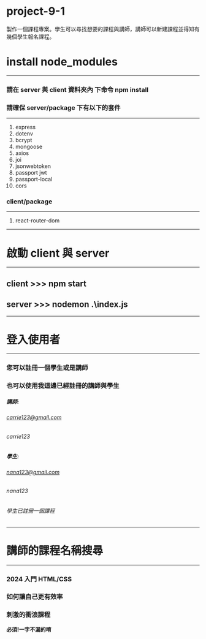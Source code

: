 # project-9-1

製作一個課程專案。學生可以尋找想要的課程與講師，講師可以新建課程並得知有幾個學生報名課程。

# install node_modules

---

### 請在 server 與 client 資料夾內 下命令 npm install

### 請確保 server/package 下有以下的套件

---

<ol>
<li>express</li>
<li>dotenv</li>
<li>bcrypt</li>
<li>mongoose</li>
<li>axios</li>
<li>joi</li>
<li>jsonwebtoken</li>
<li>passport jwt</li>
<li>passport-local</li>
<li>cors</li>
</ol>

### client/package

---

<ol>
<li>react-router-dom</li>
</ol>

---

# 啟動 client 與 server

---

## client >>> npm start

## server >>> nodemon .\index.js

---

# 登入使用者

---

### 您可以註冊一個學生或是講師

### 也可以使用我這邊已經註冊的講師與學生

##### 講師:

###### carrie123@gmail.com

###### carrie123

##### 學生:

###### nana123@gmail.com

###### nana123

###### 學生已註冊一個課程

---

# 講師的課程名稱搜尋

---

### 2024 入門 HTML/CSS

### 如何讓自己更有效率

### 刺激的衝浪課程

**必須!一字不漏的唷**
